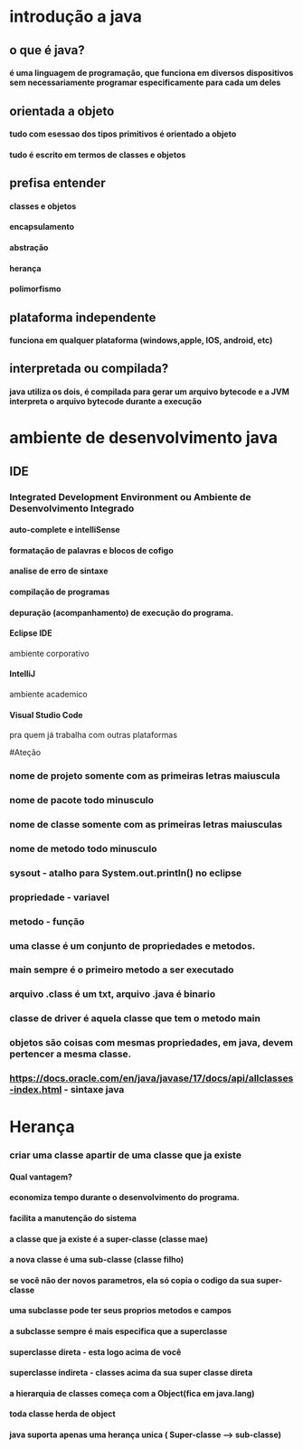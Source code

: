 # introdução a java
## o que é java?
#### é uma linguagem de programação, que funciona em diversos dispositivos sem necessariamente programar especificamente para cada um deles

## orientada a objeto
#### tudo com esessao dos tipos primitivos é orientado a objeto
#### tudo é escrito em termos de classes e objetos

## prefisa entender
#### classes e objetos
#### encapsulamento
#### abstração 
#### herança 
#### polimorfismo

## plataforma independente
#### funciona em qualquer plataforma (windows,apple, IOS, android, etc)

## interpretada ou compilada?
#### java utiliza os dois, é compilada para gerar um arquivo bytecode e a JVM interpreta o arquivo bytecode durante a execução 

# ambiente de desenvolvimento java
## IDE 
### Integrated Development Environment ou Ambiente de Desenvolvimento Integrado
#### auto-complete e intelliSense
#### formatação de palavras e blocos de cofigo
#### analise de erro de sintaxe
#### compilação de programas
#### depuração (acompanhamento) de execução do programa.

#### Eclipse IDE
ambiente corporativo 
#### IntelliJ
ambiente academico 
#### Visual Studio Code
pra quem já trabalha com outras plataformas 

#Ateção
### nome de projeto somente com as primeiras letras maiuscula
### nome de pacote todo minusculo
### nome de classe somente com as primeiras letras maiusculas
### nome de metodo todo minusculo

### sysout - atalho para System.out.println() no eclipse

### propriedade - variavel
### metodo - função

### uma classe é um conjunto de propriedades e metodos.
### main sempre é o primeiro metodo a ser executado
### arquivo .class é um txt, arquivo .java é binario
### classe de driver é aquela classe que tem o metodo main
### objetos são coisas com mesmas propriedades, em java, devem pertencer a mesma classe.
### https://docs.oracle.com/en/java/javase/17/docs/api/allclasses-index.html - sintaxe java

# Herança
### criar uma classe apartir de uma classe que ja existe
#### Qual vantagem?
#### economiza tempo durante o desenvolvimento do programa.
#### facilita a manutenção do sistema

#### a classe que ja existe é a super-classe (classe mae)
#### a nova classe é uma sub-classe (classe filho)
#### se você não der novos parametros, ela só copia o codigo da sua super-classe
#### uma subclasse pode ter seus proprios metodos e campos
#### a subclasse sempre é mais especifica que a superclasse


#### superclasse direta - esta logo acima de você
#### superclasse indireta - classes acima da sua super classe direta
#### a hierarquia de classes começa com a Object(fica em java.lang)
#### toda classe herda de object
#### java suporta apenas uma herança unica ( Super-classe --> sub-classe)

